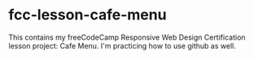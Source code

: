 # fcc-lesson-cafe-menu
This contains my freeCodeCamp Responsive Web Design Certification lesson project: Cafe Menu. I'm practicing how to use github as well.
